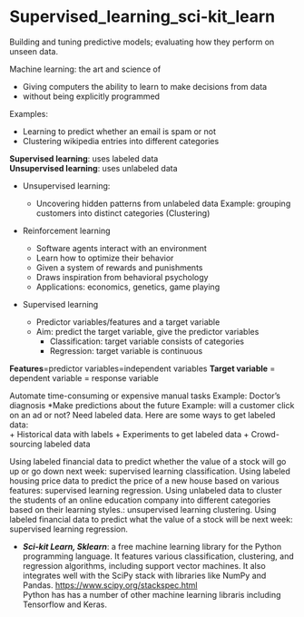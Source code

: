 # Supervised_learning_sci-kit_learn

Building and tuning predictive models; evaluating how they perform on unseen data. 

Machine learning: the art and science of 
  * Giving computers the ability to learn to make decisions from data
  * without being explicitly programmed

Examples:
* Learning to predict whether an email is spam or not
* Clustering wikipedia entries into different categories

**Supervised learning**: uses labeled data <br>
**Unsupervised learning**: uses unlabeled data <br>

* Unsupervised learning:
  * Uncovering hidden patterns from unlabeled data
  Example: grouping customers into distinct categories (Clustering)

* Reinforcement learning
  * Software agents interact with an environment
  * Learn how to optimize their behavior
  * Given a system of rewards and punishments
  * Draws inspiration from behavioral psychology
  * Applications: economics, genetics, game playing

* Supervised learning
  * Predictor variables/features and a target variable
  * Aim: predict the target variable, give the predictor variables
	* Classification: target variable consists of categories
	* Regression: target variable is continuous

**Features**=predictor variables=independent variables
**Target variable** = dependent variable = response variable

Automate time-consuming or expensive manual tasks
 Example: Doctor’s diagnosis *Make predictions about the future
	Example: will a customer click on an ad or not?
Need labeled data. Here are some ways to get labeled data: 	
        + Historical data with labels
	+ Experiments to get labeled data
	+ Crowd-sourcing labeled data

Using labeled financial data to predict whether the value of a stock will go up or go down next week: supervised learning classification.
Using labeled housing price data to predict the price of a new house based on various features: supervised learning regression.
Using unlabeled data to cluster the students of an online education company into different categories based on their learning styles.: unsupervised learning clustering.
Using labeled financial data to predict what the value of a stock will be next week: supervised learning regression.

* ***Sci-kit Learn, Sklearn***: a free machine learning library for the Python programming language. It features various classification, clustering, and regression algorithms, including support vector machines. It also integrates well with the SciPy stack with libraries like NumPy and Pandas. https://www.scipy.org/stackspec.html <br>
Python has has a number of other machine learning libraris including Tensorflow and Keras. 
